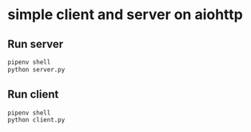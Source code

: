 # simple client and server on aiohttp

## Run server

```bash
pipenv shell
python server.py
```


## Run client

```bash
pipenv shell
python client.py
```